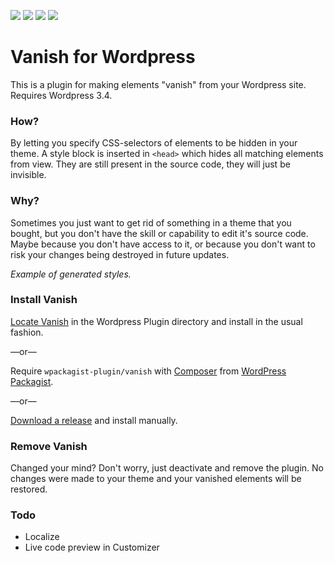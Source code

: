 ![](https://img.shields.io/wordpress/v/vanish.svg)
![](https://img.shields.io/wordpress/plugin/v/vanish.svg)
![](https://img.shields.io/wordpress/plugin/r/vanish.svg)
![](https://img.shields.io/wordpress/plugin/dt/vanish.svg)

# Vanish for Wordpress

This is a plugin for making elements "vanish" from your Wordpress site. Requires Wordpress 3.4.

### How?

By letting you specify CSS-selectors of elements to be hidden in your theme. A style block is inserted in `<head>` which hides all matching elements from view. They are still present in the source code, they will just be invisible.

### Why?

Sometimes you just want to get rid of something in a theme that you bought, but you don't have the skill or capability to edit it's source code. Maybe because you don't have access to it, or because you don't want to risk your changes being destroyed in future updates.

_Example of generated styles._

### Install Vanish

[Locate Vanish](https://wordpress.org/plugins/vanish/) in the Wordpress Plugin directory and install in the usual fashion.

—or—

Require `wpackagist-plugin/vanish` with [Composer](https://getcomposer.org/) from [WordPress Packagist](http://wpackagist.org/).

—or—

[Download a release](https://github.com/frebro/wp-vanish/releases) and install manually.

### Remove Vanish

Changed your mind? Don't worry, just deactivate and remove the plugin. No changes were made to your theme and your vanished elements will be restored.

### Todo

- Localize
- Live code preview in Customizer
